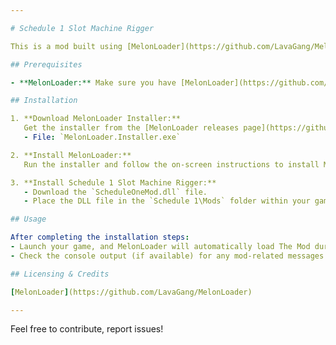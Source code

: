 ```yaml
---

# Schedule 1 Slot Machine Rigger

This is a mod built using [MelonLoader](https://github.com/LavaGang/MelonLoader) as its modloader framework. This README provides instructions for installing and using the mod, along with licensing and credit information.

## Prerequisites

- **MelonLoader:** Make sure you have [MelonLoader](https://github.com/LavaGang/MelonLoader) installed. This mod is built with MelonLoader v0.6.6 Open-Beta.

## Installation

1. **Download MelonLoader Installer:**  
   Get the installer from the [MelonLoader releases page](https://github.com/LavaGang/MelonLoader).  
   - File: `MelonLoader.Installer.exe`

2. **Install MelonLoader:**  
   Run the installer and follow the on-screen instructions to install MelonLoader for your target game.

3. **Install Schedule 1 Slot Machine Rigger:**  
   - Download the `ScheduleOneMod.dll` file.  
   - Place the DLL file in the `Schedule 1\Mods` folder within your game directory.  

## Usage

After completing the installation steps:
- Launch your game, and MelonLoader will automatically load The Mod during startup.
- Check the console output (if available) for any mod-related messages or errors.

## Licensing & Credits

[MelonLoader](https://github.com/LavaGang/MelonLoader)

---
```


Feel free to contribute, report issues!
